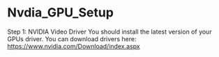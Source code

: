 # Nvdia_GPU_Setup
Step 1: NVIDIA Video Driver
You should install the latest version of your GPUs driver. You can download drivers here:
https://www.nvidia.com/Download/index.aspx
